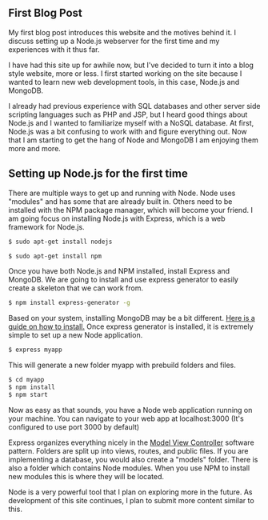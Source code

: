 
## First Blog Post

My first blog post introduces this website and the motives behind it. I discuss setting up a Node.js webserver for the first time and  my experiences with it thus far.

I have had this site up for awhile now, but I've decided to turn it into a blog style website, more or less. I first started working on the site because I wanted to learn new web development tools, in this case, Node.js and MongoDB.

I already had previous experience with SQL databases and other server side scripting languages such as PHP and JSP, but I heard good things about Node.js and I wanted to familiarize myself with a NoSQL database. At first, Node.js was a bit confusing to work with and figure everything out. Now that I am starting to get the hang of Node and MongoDB I am enjoying them more and more.

## Setting up Node.js for the first time

There are multiple ways to get up and running with Node. Node uses "modules" and has some that are already built in. Others need to be installed with the NPM package manager, which will become your friend. I am going focus on installing Node.js with Express, which is a web framework for Node.js.

```bash
$ sudo apt-get install nodejs

$ sudo apt-get install npm
```

Once you have both Node.js and NPM installed, install Express and MongoDB. We are going to install and use express generator to easily create a skeleton that we can work from.

```bash
$ npm install express-generator -g
```
Based on your system, installing MongoDB may be a bit different. [Here is a guide on how to install.](http://docs.mongodb.org/manual/) Once express generator is installed, it is extremely simple to set up a new Node application.

```bash
$ express myapp
```

This will generate a new folder myapp with prebuild folders and files.

```bash
$ cd myapp
$ npm install
$ npm start
```

Now as easy as that sounds, you have a Node web application running on your machine. You can navigate to your web app at localhost:3000 (It's configured to use port 3000 by default)

Express organizes everything nicely in the [Model View Controller](https://en.wikipedia.org/wiki/Model%E2%80%93view%E2%80%93controller) software pattern. Folders are split up into views, routes, and public files. If you are implementing a database, you would also create a "models" folder. There is also a folder which contains Node modules. When you use NPM to install new modules this is where they will be located.

Node is a very powerful tool that I plan on exploring more in the future. As development of this site continues, I plan to submit more content similar to this.